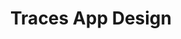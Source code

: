 ---
title: Traces App Design
category: Figma Design
category_slug: figma
type: content
image: images/works/traces-figma.png
button_url: https://www.figma.com/proto/L5NJ7o1EH1cFbb2fdQgaof/Katawhay---Tracer-Figma-UI?node-id=4-1366&node-type=frame&t=zU0gI7ZPnBCZCfiO-1&scaling=min-zoom&content-scaling=fixed&page-id=0%3A1&starting-point-node-id=12%3A970&show-proto-sidebar=1
---